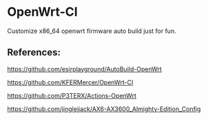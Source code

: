 # OpenWrt-CI

Customize x86_64 openwrt firmware auto build just for fun.

## References:

https://github.com/esirplayground/AutoBuild-OpenWrt

https://github.com/KFERMercer/OpenWrt-CI

https://github.com/P3TERX/Actions-OpenWrt

https://github.com/jingleijack/AX6-AX3600_Almighty-Edition_Config

